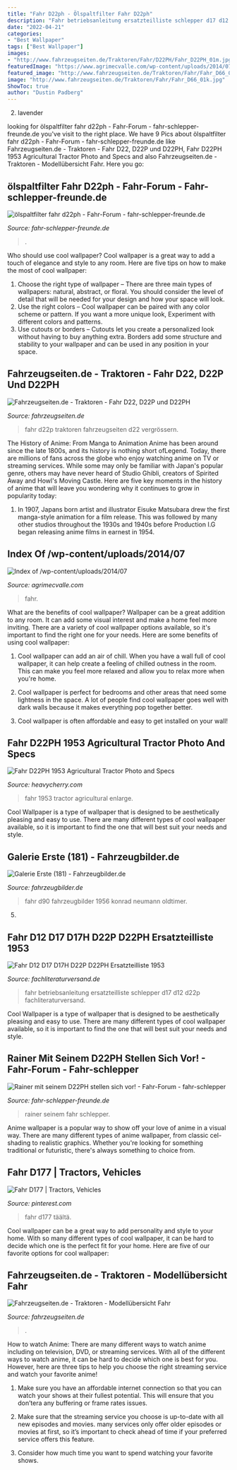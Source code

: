 ```yaml
---
title: "Fahr D22ph - Ölspaltfilter Fahr D22ph"
description: "Fahr betriebsanleitung ersatzteilliste schlepper d17 d12 d22p fachliteraturversand"
date: "2022-04-21"
categories:
- "Best Wallpaper"
tags: ["Best Wallpaper"]
images:
- "http://www.fahrzeugseiten.de/Traktoren/Fahr/D22PH/Fahr_D22PH_01m.jpg"
featuredImage: "https://www.agrimecvalle.com/wp-content/uploads/2014/07/FAHR-D25-11.jpg"
featured_image: "http://www.fahrzeugseiten.de/Traktoren/Fahr/Fahr_D66_01k.jpg"
image: "http://www.fahrzeugseiten.de/Traktoren/Fahr/Fahr_D66_01k.jpg"
ShowToc: true
author: "Dustin Padberg"
---
```



2. lavender 

	

		
looking for ölspaltfilter fahr d22ph - Fahr-Forum - fahr-schlepper-freunde.de you've visit to the right place. We have 9 Pics about ölspaltfilter fahr d22ph - Fahr-Forum - fahr-schlepper-freunde.de like Fahrzeugseiten.de - Traktoren - Fahr D22, D22P und D22PH, Fahr D22PH 1953 Agricultural Tractor Photo and Specs and also Fahrzeugseiten.de - Traktoren - Modellübersicht Fahr. Here you go:
		
    
## ölspaltfilter Fahr D22ph - Fahr-Forum - Fahr-schlepper-freunde.de

<img loading=lazy src="https://www.fahr-schlepper-freunde.de/media/kunena/attachments/85/Spaltlfilter2.JPG" onerror="this.onerror=null;this.src='https://tse4.mm.bing.net/th?id=OIP.OXwfH5EAQwS-es1Vtdk4mAAAAA&amp;pid=15.1';" alt="ölspaltfilter fahr d22ph - Fahr-Forum - fahr-schlepper-freunde.de">

_Source: fahr-schlepper-freunde.de_

>. 

	

Who should use cool wallpaper?
Cool wallpaper is a great way to add a touch of elegance and style to any room. Here are five tips on how to make the most of cool wallpaper: 
1) Choose the right type of wallpaper – There are three main types of wallpapers: natural, abstract, or floral. You should consider the level of detail that will be needed for your design and how your space will look. 
2) Use the right colors – Cool wallpaper can be paired with any color scheme or pattern. If you want a more unique look, Experiment with different colors and patterns. 
3) Use cutouts or borders – Cutouts let you create a personalized look without having to buy anything extra. Borders add some structure and stability to your wallpaper and can be used in any position in your space.

    
## Fahrzeugseiten.de - Traktoren - Fahr D22, D22P Und D22PH

<img loading=lazy src="http://www.fahrzeugseiten.de/Traktoren/Fahr/D22PH/Fahr_D22PH_01m.jpg" onerror="this.onerror=null;this.src='https://tse4.mm.bing.net/th?id=OIP.xVUsyCIZkxmU0YLOuaVM-AHaFj&amp;pid=15.1';" alt="Fahrzeugseiten.de - Traktoren - Fahr D22, D22P und D22PH">

_Source: fahrzeugseiten.de_

>fahr d22p traktoren fahrzeugseiten d22 vergrössern. 

	

The History of Anime: From Manga to Animation
Anime has been around since the late 1800s, and its history is nothing short ofLegend. Today, there are millions of fans across the globe who enjoy watching anime on TV or streaming services. While some may only be familiar with Japan's popular genre, others may have never heard of Studio Ghibli, creators of Spirited Away and Howl's Moving Castle. Here are five key moments in the history of anime that will leave you wondering why it continues to grow in popularity today:
1) In 1907, Japans born artist and illustrator Eisuke Matsubara drew the first manga-style animation for a film release. This was followed by many other studios throughout the 1930s and 1940s before Production I.G began releasing anime films in earnest in 1954.

    
## Index Of /wp-content/uploads/2014/07

<img loading=lazy src="https://www.agrimecvalle.com/wp-content/uploads/2014/07/FAHR-D25-11.jpg" onerror="this.onerror=null;this.src='https://tse3.mm.bing.net/th?id=OIP.MdEcS_fzrAFfxHQKvEROfgHaE8&amp;pid=15.1';" alt="Index of /wp-content/uploads/2014/07">

_Source: agrimecvalle.com_

>fahr. 

	

What are the benefits of cool wallpaper?
Wallpaper can be a great addition to any room. It can add some visual interest and make a home feel more inviting. There are a variety of cool wallpaper options available, so it's important to find the right one for your needs. Here are some benefits of using cool wallpaper: 
1. Cool wallpaper can add an air of chill. When you have a wall full of cool wallpaper, it can help create a feeling of chilled outness in the room. This can make you feel more relaxed and allow you to relax more when you're home. 

2. Cool wallpaper is perfect for bedrooms and other areas that need some lightness in the space. A lot of people find cool wallpaper goes well with dark walls because it makes everything pop together better. 

3. Cool wallpaper is often affordable and easy to get installed on your wall!

    
## Fahr D22PH 1953 Agricultural Tractor Photo And Specs

<img loading=lazy src="http://heavycherry.com/imgs/a/b/b/a/p/fahr__d22ph_1953_3_lgw.jpg" onerror="this.onerror=null;this.src='https://tse2.mm.bing.net/th?id=OIP.IMh8BG_wmr-u4ervAAJUKQHaFj&amp;pid=15.1';" alt="Fahr D22PH 1953 Agricultural Tractor Photo and Specs">

_Source: heavycherry.com_

>fahr 1953 tractor agricultural enlarge. 

	

Cool Wallpaper is a type of wallpaper that is designed to be aesthetically pleasing and easy to use. There are many different types of cool wallpaper available, so it is important to find the one that will best suit your needs and style.

    
## Galerie Erste (181) - Fahrzeugbilder.de

<img loading=lazy src="https://www.fahrzeugbilder.de/1024/fahr-d-180-h-gesehen-72834.jpg" onerror="this.onerror=null;this.src='https://tse3.mm.bing.net/th?id=OIP.wwgVHyXwzQFn5M9rswgo7AHaHa&amp;pid=15.1';" alt="Galerie Erste (181) - Fahrzeugbilder.de">

_Source: fahrzeugbilder.de_

>fahr d90 fahrzeugbilder 1956 konrad neumann oldtimer. 

	

5.

    
## Fahr D12 D17 D17H D22P D22PH Ersatzteilliste 1953

<img loading=lazy src="https://www.fachliteraturversand.de/webshop/images/product_images/thumbnail_images/a101152_0.jpg" onerror="this.onerror=null;this.src='https://tse2.mm.bing.net/th?id=OIP.Pl5kL6wEwsfdCZhX1x28rAAAAA&amp;pid=15.1';" alt="Fahr D12 D17 D17H D22P D22PH Ersatzteilliste 1953">

_Source: fachliteraturversand.de_

>fahr betriebsanleitung ersatzteilliste schlepper d17 d12 d22p fachliteraturversand. 

	

Cool Wallpaper is a type of wallpaper that is designed to be aesthetically pleasing and easy to use. There are many different types of cool wallpaper available, so it is important to find the one that will best suit your needs and style.

    
## Rainer Mit Seinem D22PH Stellen Sich Vor! - Fahr-Forum - Fahr-schlepper

<img loading=lazy src="https://www.fahr-schlepper-freunde.de/media/kunena/attachments/521/IMG_1563.jpg" onerror="this.onerror=null;this.src='https://tse3.mm.bing.net/th?id=OIP.tJE_rzw-j5ohFCn9hvlRoQHaFj&amp;pid=15.1';" alt="Rainer mit seinem D22PH stellen sich vor! - Fahr-Forum - fahr-schlepper">

_Source: fahr-schlepper-freunde.de_

>rainer seinem fahr schlepper. 

	

Anime wallpaper is a popular way to show off your love of anime in a visual way. There are many different types of anime wallpaper, from classic cel-shading to realistic graphics. Whether you're looking for something traditional or futuristic, there's always something to choice from.

    
## Fahr D177 | Tractors, Vehicles

<img loading=lazy src="https://i.pinimg.com/originals/f4/64/4a/f4644a3a7e7f8bea7df6a7cbeab16b80.jpg" onerror="this.onerror=null;this.src='https://tse2.mm.bing.net/th?id=OIP.jg3f08IlBzH571YuD3ZvdAHaFj&amp;pid=15.1';" alt="Fahr D177 | Tractors, Vehicles">

_Source: pinterest.com_

>fahr d177 täältä. 

	

Cool wallpaper can be a great way to add personality and style to your home. With so many different types of cool wallpaper, it can be hard to decide which one is the perfect fit for your home. Here are five of our favorite options for cool wallpaper: 

    
## Fahrzeugseiten.de - Traktoren - Modellübersicht Fahr

<img loading=lazy src="http://www.fahrzeugseiten.de/Traktoren/Fahr/Fahr_D66_01k.jpg" onerror="this.onerror=null;this.src='https://tse1.mm.bing.net/th?id=OIP.lfPoEuCFud2Y3uTwquDK1AHaFj&amp;pid=15.1';" alt="Fahrzeugseiten.de - Traktoren - Modellübersicht Fahr">

_Source: fahrzeugseiten.de_

>. 

	

How to watch Anime: There are many different ways to watch anime including on television, DVD, or streaming services.
With all of the different ways to watch anime, it can be hard to decide which one is best for you. However, here are three tips to help you choose the right streaming service and watch your favorite anime!
1. Make sure you have an affordable internet connection so that you can watch your shows at their fullest potential. This will ensure that you don’tera any buffering or frame rates issues.

2. Make sure that the streaming service you choose is up-to-date with all new episodes and movies. many services only offer older episodes or movies at first, so it’s important to check ahead of time if your preferred service offers this feature.

3. Consider how much time you want to spend watching your favorite shows.

